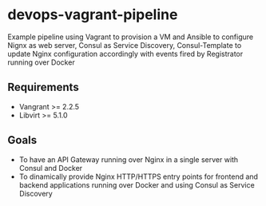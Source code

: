 # devops-vagrant-pipeline
Example pipeline using Vagrant to provision a VM and Ansible to configure Nignx as web server, Consul as Service Discovery, Consul-Template to update Nginx configuration accordingly with events fired by Registrator running over Docker

## Requirements
- Vangrant >= 2.2.5
- Libvirt >= 5.1.0

## Goals
- To have an API Gateway running over Nginx in a single server with Consul and Docker
- To dinamically provide Nginx HTTP/HTTPS entry points for frontend and backend applications running over Docker and using Consul as Service Discovery
